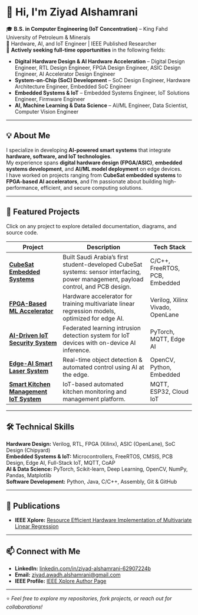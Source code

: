 # 👋 Hi, I'm Ziyad Alshamrani  

🎓 **B.S. in Computer Engineering (IoT Concentration)** – King Fahd University of Petroleum & Minerals  
🔬 Hardware, AI, and IoT Engineer | IEEE Published Researcher  
💼 **Actively seeking full-time opportunities** in the following fields:  

- **Digital Hardware Design & AI Hardware Acceleration** – Digital Design Engineer, RTL Design Engineer, FPGA Design Engineer, ASIC Design Engineer, AI Accelerator Design Engineer  
- **System-on-Chip (SoC) Development** – SoC Design Engineer, Hardware Architecture Engineer, Embedded SoC Engineer  
- **Embedded Systems & IoT** – Embedded Systems Engineer, IoT Solutions Engineer, Firmware Engineer  
- **AI, Machine Learning & Data Science** – AI/ML Engineer, Data Scientist, Computer Vision Engineer  

---

## 💡 About Me  
I specialize in developing **AI-powered smart systems** that integrate **hardware, software, and IoT technologies**.  
My experience spans **digital hardware design (FPGA/ASIC)**, **embedded systems development**, and **AI/ML model deployment** on edge devices.  
I have worked on projects ranging from **CubeSat embedded systems** to **FPGA-based AI accelerators**, and I’m passionate about building high-performance, efficient, and secure computing solutions.  

---

## 🚀 Featured Projects  
Click on any project to explore detailed documentation, diagrams, and source code.  

| Project | Description | Tech Stack |
|---------|-------------|------------|
| [**CubeSat Embedded Systems**](https://github.com/your-repo) | Built Saudi Arabia’s first student-developed CubeSat systems: sensor interfacing, power management, payload control, and PCB design. | C/C++, FreeRTOS, PCB, Embedded |
| [**FPGA-Based ML Accelerator**](https://github.com/your-repo) | Hardware accelerator for training multivariate linear regression models, optimized for edge AI. | Verilog, Xilinx Vivado, OpenLane |
| [**AI-Driven IoT Security System**](https://github.com/your-repo) | Federated learning intrusion detection system for IoT devices with on-device AI inference. | PyTorch, MQTT, Edge AI |
| [**Edge-AI Smart Laser System**](https://github.com/your-repo) | Real-time object detection & automated control using AI at the edge. | OpenCV, Python, Embedded |
| [**Smart Kitchen Management IoT System**](https://github.com/your-repo) | IoT-based automated kitchen monitoring and management platform. | MQTT, ESP32, Cloud IoT |

---

## 🛠 Technical Skills  

**Hardware Design:** Verilog, RTL, FPGA (Xilinx), ASIC (OpenLane), SoC Design (Chipyard)  
**Embedded Systems & IoT:** Microcontrollers, FreeRTOS, CMSIS, PCB Design, Edge AI, Full-Stack IoT, MQTT, CoAP  
**AI & Data Science:** PyTorch, Scikit-learn, Deep Learning, OpenCV, NumPy, Pandas, Matplotlib  
**Software Development:** Python, Java, C/C++, Assembly, Git & GitHub  

---

## 📜 Publications  
- **IEEE Xplore:** [Resource Efficient Hardware Implementation of Multivariate Linear Regression](https://ieeexplore.ieee.org/document/10604563)  

---

## 📫 Connect with Me  
- **LinkedIn:** [linkedin.com/in/ziyad-alshamrani-62907224b](https://www.linkedin.com/in/ziyad-alshamrani-62907224b/)  
- **Email:** ziyad.awadh.alshamrani@gmail.com  
- **IEEE Profile:** [IEEE Xplore Author Page](https://ieeexplore.ieee.org/document/10604563)  

---

⭐ *Feel free to explore my repositories, fork projects, or reach out for collaborations!*  
